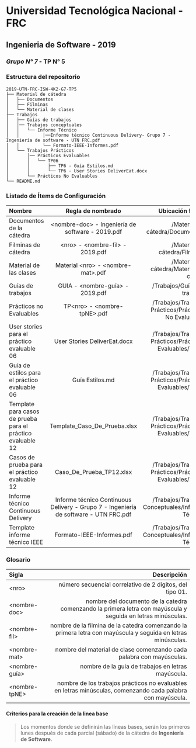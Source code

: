 # Universidad Tecnológica Nacional - FRC
## Ingenieria de Software - 2019
### *Grupo N° 7* - TP N° 5

### Estructura del repositorio

```
2019-UTN-FRC-ISW-4K2-G7-TP5
├── Material de cátedra
│   ├── Documentos
│   ├── Filminas
│   └── Material de clases
├── Trabajos
│   ├── Guías de trabajos
│   │── Trabajos conceptuales
│   │   └── Informe Técnico
│   │         │──Informe técnico Continuous Delivery- Grupo 7 - Ingeniería de software - UTN FRC.pdf
│   │         └── Formato-IEEE-Informes.pdf
│   └── Trabajos Prácticos
│       │── Prácticos Evaluables
│       │   └── TP06
│       │       ├── TP6 - Guía Estilos.md
│       │       └── TP6 - User Stories DeliverEat.docx
│       └── Prácticos No Evaluables
└── README.md

```

### Listado de Ítems de Configuración

| Nombre  | Regla de nombrado  | Ubicación física |
| :------------ |:---------------:| -----:|
| Documentos de la cátedra | \<nombre-doc> - Ingeniería de software - 2019.pdf | /Material de cátedra/Documentos
| Filminas de cátedra | \<nro> - \<nombre-fil> - 2019.pdf | /Material de cátedra/Filminas
| Material de las clases | Material \<nro> - \<nombre-mat>.pdf | /Material de cátedra/Material de clases
| Guías de trabajos | GUIA - \<nombre-guía> - 2019.pdf | /Trabajos/Guías de trabajos
| Prácticos no Evaluables | TP\<nro> - \<nombre-tpNE>.pdf | /Trabajos/Trabajos Prácticos/Prácticos No Evaluables
| User stories para el práctico evaluable 06 | User Stories DeliverEat.docx | /Trabajos/Trabajos Prácticos/Prácticos Evaluables/TP06
| Guía de estilos para el práctico evaluable 06 | Guía Estilos.md | /Trabajos/Trabajos Prácticos/Prácticos Evaluables/TP06
| Template para casos de prueba para el práctico evaluable 12 | Template_Caso_De_Prueba.xlsx | /Trabajos/Trabajos Prácticos/Prácticos Evaluables/TP12
| Casos de prueba para el práctico evaluable 12 | Caso_De_Prueba_TP12.xlsx | /Trabajos/Trabajos Prácticos/Prácticos Evaluables/TP12
| Informe técnico Continuous Delivery | Informe técnico Continuous Delivery - Grupo 7 - Ingeniería de software - UTN FRC.pdf | /Trabajos/Trabajos Conceptuales/Informe Técnico
| Template informe técnico IEEE | Formato-IEEE-Informes.pdf | /Trabajos/Trabajos Conceptuales/Informe Técnico


### Glosario

| Sigla  | Descripción |
| :------------ | -----:|
| \<nro\> | número secuencial correlativo de 2 dígitos, del tipo 01.
| \<nombre-doc\> | nombre del documento  de la catedra comenzando la primera letra con mayúscula y seguida en letras minúsculas.
| \<nombre-fil\> | nombre de la filmina  de la catedra comenzando la primera letra con mayúscula y seguida en letras minúsculas.
| \<nombre-mat\> | nombre del material de clase comenzando cada palabra con mayúsculas.
| \<nombre-guía\> | nombre de la guía de trabajos en letras mayúscula.
| \<nombre-tpNE\> | nombre de los trabajos prácticos no evaluables en letras minúsculas, comenzando cada palabra con mayúscula.



#### Criterios para la creación de la linea base

>Los momentos donde se definirán las líneas bases, serán los primeros lunes después de cada parcial (sábado) de la cátedra de **Ingeniería de Software**.
